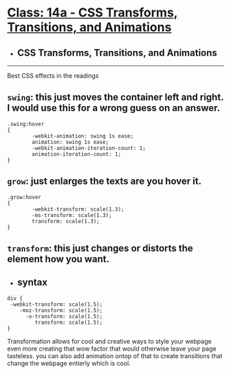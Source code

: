 # [Class: 14a - CSS Transforms, Transitions, and Animations](/README.md)

- ## CSS Transforms, Transitions, and Animations

<hr>

Best CSS effects in the readings


 ## `swing`: this just moves the container left and right. I would use this for a wrong guess on an answer.
```
.swing:hover
{
        -webkit-animation: swing 1s ease;
        animation: swing 1s ease;
        -webkit-animation-iteration-count: 1;
        animation-iteration-count: 1;
}

```

## `grow`: just enlarges the texts are you hover it.
```
.grow:hover
{
        -webkit-transform: scale(1.3);
        -ms-transform: scale(1.3);
        transform: scale(1.3);
}
```

## `transform`: this just changes or distorts the element how you want. 

 - ## syntax
 ```
div {
  -webkit-transform: scale(1.5);
     -moz-transform: scale(1.5);
       -o-transform: scale(1.5);
          transform: scale(1.5);
}

 ``` 

Transformation allows for cool and creative ways to style your webpage even more creating that wow factor that would otherwise leave your page tasteless. you can also add animation ontop of that to create transitions that change the webpage entierly which is cool. 